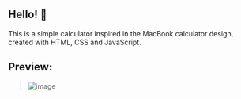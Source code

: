 ## Hello! 👋

This is a simple calculator inspired in the MacBook calculator design, created with HTML, CSS and JavaScript.

## Preview: 
> ![image](https://github.com/user-attachments/assets/b2d48b4d-5396-4be0-9779-8b60087a780c)
